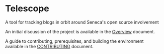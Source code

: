 # Telescope

A tool for tracking blogs in orbit around Seneca's open source involvement

An initial discussion of the project is available in the [Overview](docs/overview.md) document.

A guide to contributing, prerequisites, and building the environment available in the [CONTRIBUTING](docs/CONTRIBUTING.md) document.
